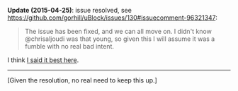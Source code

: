 **Update (2015-04-25)**: issue resolved, see <https://github.com/gorhill/uBlock/issues/130#issuecomment-96321347>:

> The issue has been fixed, and we can all move on. I didn't know @chrisaljoudi was that young, so given this I will assume it was a fumble with no real bad intent.

I think [I said it best here](https://news.ycombinator.com/item?id=9449876).

***

[Given the resolution, no real need to keep this up.]